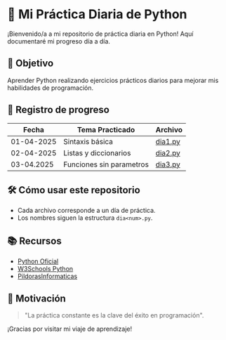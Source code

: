 # 🐍 Mi Práctica Diaria de Python

¡Bienvenido/a a mi repositorio de práctica diaria en Python! Aquí documentaré mi progreso día a día.

## 🎯 Objetivo
Aprender Python realizando ejercicios prácticos diarios para mejorar mis habilidades de programación.

## 📅 Registro de progreso
| Fecha       | Tema Practicado          | Archivo                     |
|-------------|--------------------------|-----------------------------|
| 01-04-2025  | Sintaxis básica          | [dia1.py](dia1.py) |
| 02-04-2025  | Listas y diccionarios    | [dia2.py](dia2.py)   |
| 03-04.2025  | Funciones sin parametros | [dia3.py](dia3.py) |

## 🛠 Cómo usar este repositorio
- Cada archivo corresponde a un día de práctica.
- Los nombres siguen la estructura `dia<num>.py`.

## 📚 Recursos
- [Python Oficial](https://www.python.org/)
- [W3Schools Python](https://www.w3schools.com/python/)
- [PildorasInformaticas](https://www.youtube.com/playlist?list=PLU8oAlHdN5BlvPxziopYZRd55pdqFwkeS)

## 🌟 Motivación
> "La práctica constante es la clave del éxito en programación". 

¡Gracias por visitar mi viaje de aprendizaje! 